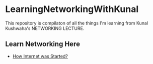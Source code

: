 # LearningNetworkingWithKunal
This repository is compilaton of all the things I'm learning from  Kunal Kushwaha's NETWORKING LECTURE. 


## Learn Networking Here
- [How Internet was Started?](/guides/content/editing-an-existing-page)
